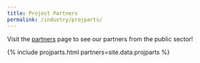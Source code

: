 ```yaml
---
title: Project Partners
permalink: /industry/projparts/
---
```

Visit the [partners](/who-we-are/partners) page to see our partners from the public sector!

{% include projparts.html partners=site.data.projparts %}